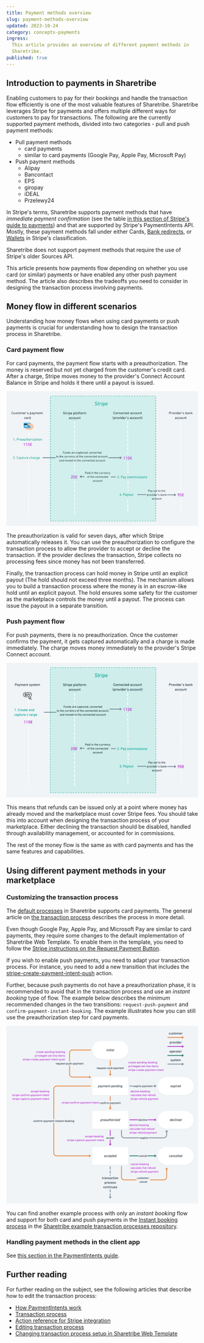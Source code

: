 ```yaml
---
title: Payment methods overview
slug: payment-methods-overview
updated: 2023-10-24
category: concepts-payments
ingress:
  This article provides an overview of different payment methods in
  Sharetribe.
published: true
---
```


## Introduction to payments in Sharetribe

Enabling customers to pay for their bookings and handle the transaction
flow efficiently is one of the most valuable features of Sharetribe.
Sharetribe leverages Stripe for payments and offers multiple different
ways for customers to pay for transactions. The following are the
currently supported payment methods, divided into two categories - pull
and push payment methods:

- Pull payment methods
  - card payments
  - similar to card payments (Google Pay, Apple Pay, Microsoft Pay)
- Push payment methods
  - Alipay
  - Bancontact
  - EPS
  - giropay
  - iDEAL
  - Przelewy24

In Stripe's terms, Sharetribe supports payment methods that have
_immediate payment confirmation_ (see the table
[in this section of Stripe's guide to payments](https://stripe.com/en-fi/payments/payment-methods-guide#choosing-the-right-payment-methods-for-your-business))
and that are supported by Stripe's PaymentIntents API. Mostly, these
payment methods fall under either Cards,
[Bank redirects](https://stripe.com/docs/payments/payment-methods/overview#bank-redirects),
or
[Wallets](https://stripe.com/docs/payments/payment-methods/overview#wallets)
in Stripe's classification.

<warning>

Sharetribe does not support payment methods that require the use of
Stripe's older Sources API.

</warning>

This article presents how payments flow depending on whether you use
card (or similar) payments or have enabled any other push payment
method. The article also describes the tradeoffs you need to consider in
designing the transaction process involving payments.

## Money flow in different scenarios

Understanding how money flows when using card payments or push payments
is crucial for understanding how to design the transaction process in
Sharetribe.

### Card payment flow

For card payments, the payment flow starts with a preauthorization. The
money is reserved but not yet charged from the customer's credit card.
After a charge, Stripe moves money to the provider's Connect Account
Balance in Stripe and holds it there until a payout is issued.

![Card payment flow](card-payment-flow.png 'Card payment flow in Sharetribe.')

The preauthorization is valid for seven days, after which Stripe
automatically releases it. You can use the preauthorization to configure
the transaction process to allow the provider to accept or decline the
transaction. If the provider declines the transaction, Stripe collects
no processing fees since money has not been transferred.

Finally, the transaction process can hold money in Stripe until an
explicit payout (The hold should not exceed three months). The mechanism
allows you to build a transaction process where the money is in an
escrow-like hold until an explicit payout. The hold ensures some safety
for the customer as the marketplace controls the money until a payout.
The process can issue the payout in a separate transition.

### Push payment flow

For push payments, there is no preauthorization. Once the customer
confirms the payment, it gets captured automatically and a charge is
made immediately. The charge moves money immediately to the provider's
Stripe Connect account.

![Push payment flow](push-payment-flow.png 'Push payment flow in Sharetribe.')

This means that refunds can be issued only at a point where money has
already moved and the marketplace must cover Stripe fees. You should
take this into account when designing the transaction process of your
marketplace. Either declining the transaction should be disabled,
handled through availability management, or accounted for in
commissions.

The rest of the money flow is the same as with card payments and has the
same features and capabilities.

## Using different payment methods in your marketplace

### Customizing the transaction process

The
[default processes](https://github.com/sharetribe/example-processes/tree/master/)
in Sharetribe supports card payments. The general article on
[the transaction process](/concepts/transaction-process/) describes the
process in more detail.

<info>

Even though Google Pay, Apple Pay, and Microsoft Pay are similar to card
payments, they require some changes to the default implementation of
Sharetribe Web Template. To enable them in the template, you need to
follow the
[Stripe instructions on the Request Payment Button](https://stripe.com/docs/stripe-js/elements/payment-request-button).

</info>

If you wish to enable push payments, you need to adapt your transaction
process. For instance, you need to add a new transition that includes
the
[stripe-create-payment-intent-push](/references/transaction-process-actions/#actionstripe-create-payment-intent-push)
action.

Further, because push payments do not have a preauthorization phase, it
is recommended to avoid that in the transaction process and use an
_instant booking_ type of flow. The example below describes the minimum
recommended changes in the two transitions: `request-push-payment` and
`confirm-payment-instant-booking`. The example illustrates how you can
still use the preauthorization step for card payments.

![Push payment process](push-payment-process.png 'Push payment process example.')

You can find another example process with only an _instant booking_ flow
and support for both card and push payments in the
[Instant booking process](https://github.com/sharetribe/example-processes#instant-booking)
in the
[Sharetribe example transaction processes repository](https://github.com/sharetribe/example-processes).

### Handling payment methods in the client app

See
[this section in the PaymentIntents guide](/concepts/payment-intents/#required-actions-in-the-client).

## Further reading

For further reading on the subject, see the following articles that
describe how to edit the transaction process:

- [How PaymentIntents work](/concepts/payment-intents/)
- [Transaction process](/concepts/transaction-process/)
- [Action reference for Stripe integration](/references/transaction-process-actions/#stripe-integration)
- [Editing transaction process](/how-to/edit-transaction-process-with-sharetribe-cli/)
- [Changing transaction process setup in Sharetribe Web Template](/how-to/change-transaction-process-in-template/)

